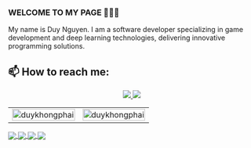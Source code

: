 ### WELCOME TO MY PAGE 👋👋👋
My name is Duy Nguyen. I am a software developer specializing in game development and deep learning technologies, delivering innovative programming solutions.</br>
## 📫 How to reach me:

<p align="center">
  <a href="https://github.com/duykhongphai" alt="Github">
    <img src="https://img.icons8.com/fluent/48/000000/github.png"/>
  </a> 
  <a href="https://www.youtube.com/@DuyKhongPhai" alt="Youtube channel" target="_blank" >
    <img src="https://img.icons8.com/fluent/48/000000/youtube-play.png"/>
  </a>
</p>

<table style="width:100%;">
  <tr>
    <td>
      <img src="https://github-readme-stats.vercel.app/api?username=duykhongphai&show_icons=true&theme=blue_navy" alt="duykhongphai" width="100%"/>
    </td>
    <td>
      <img src="https://github-readme-stats.vercel.app/api/top-langs/?username=duykhongphai&show_icons=true&layout=compact&theme=blue_navy" alt="duykhongphai" width="100%"/>
    </td>
  </tr>
</table>

<a href="https://github.com/duykhongphai/Dragonboy-Captcha-Ocr/">
  <img align="center" src="https://github-readme-stats.vercel.app/api/pin/?username=duykhongphai&repo=Dragonboy-Captcha-Ocr&theme=radical" />
</a> 
<a href="https://github.com/duykhongphai/DragonBoyOnline-J2ME/">
  <img align="center" src="https://github-readme-stats.vercel.app/api/pin/?username=duykhongphai&repo=DragonBoyOnline-J2ME&theme=nightowl" />
</a> 
<a href="https://github.com/duykhongphai/JarRenamer/">
  <img align="center" src="https://github-readme-stats.vercel.app/api/pin/?username=duykhongphai&repo=JarRenamer&theme=algolia" />
</a> 
<a href="https://github.com/duykhongphai/ResetTrial/">
  <img align="center" src="https://github-readme-stats.vercel.app/api/pin/?username=duykhongphai&repo=ResetTrial&theme=omni" />
</a> 

